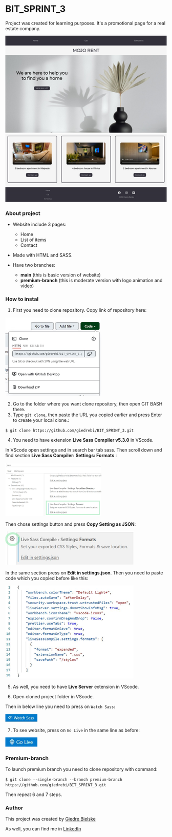 # BIT_SPRINT_3

Project was created for learning purposes. It's a promotional page for a real estate company.

![MOJO RENT website](readme_images/mojorent.jpg "mojorent")
![MOJO RENT website](readme_images/mojorent2.jpg "mojorent")

### About project

* Website include 3 pages:
  - Home 
  - List of items 
  - Contact

* Made with HTML and SASS.

* Have two branches:
  - **main**  (this is basic version of website)
  - **premium-branch** (this is moderate version with logo animation and video)


### How to instal
1. First you need to clone repository. Copy link of repository here:

<img src="readme_images/url.JPG" width="300">

2. Go to the folder where you want clone repository, then open GIT BASH there. 
3. Type `git clone`, then paste the URL you copied earlier and press Enter to create your local clone.:

`$ git clone https://github.com/giedrebi/BIT_SPRINT_3.git`

4. You need to have extension **Live Sass Compiler v5.3.0** in VScode.

In VScode open settings and in search bar tab sass. Then scroll down and find section **Live Sass Compiler: Settings: Formats** : 

<img src="readme_images/sass1.jpg" width="300">

Then chose settings button and press **Copy Setting as JSON**:

<img src="readme_images/sass2.jpg" width="400">

In the same section press on **Edit in settings.json**. Then you need to paste code which you copied before like this:

<img src="readme_images/sass3.JPG" width="400">

5. As well, you need to have **Live Server** extension in VScode.

6. Open cloned project folder in VScode. 

Then in below line you need to press on `Watch Sass`:

<img src="readme_images/watchsass.JPG" width="100">

7. To see website, press on `Go Live` in the same line as before:

<img src="readme_images/golive.JPG" width="100">

### Premium-branch

To launch premium branch you need to clone repository with command:

 `$ git clone --single-branch --branch premium-branch https://github.com/giedrebi/BIT_SPRINT_3.git`

Then repeat 6 and 7 steps.

### Author

This project was created by [Giedre Bielske](https://giedrebi.github.io/)

As well, you can find me in [LinkedIn](https://www.linkedin.com/in/giedr%C4%97-bielsk%C4%97-1a8996107/)
